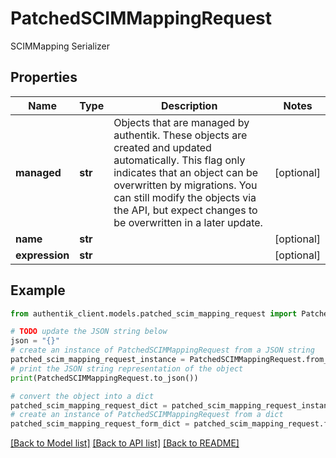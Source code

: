 # PatchedSCIMMappingRequest

SCIMMapping Serializer

## Properties

Name | Type | Description | Notes
------------ | ------------- | ------------- | -------------
**managed** | **str** | Objects that are managed by authentik. These objects are created and updated automatically. This flag only indicates that an object can be overwritten by migrations. You can still modify the objects via the API, but expect changes to be overwritten in a later update. | [optional] 
**name** | **str** |  | [optional] 
**expression** | **str** |  | [optional] 

## Example

```python
from authentik_client.models.patched_scim_mapping_request import PatchedSCIMMappingRequest

# TODO update the JSON string below
json = "{}"
# create an instance of PatchedSCIMMappingRequest from a JSON string
patched_scim_mapping_request_instance = PatchedSCIMMappingRequest.from_json(json)
# print the JSON string representation of the object
print(PatchedSCIMMappingRequest.to_json())

# convert the object into a dict
patched_scim_mapping_request_dict = patched_scim_mapping_request_instance.to_dict()
# create an instance of PatchedSCIMMappingRequest from a dict
patched_scim_mapping_request_form_dict = patched_scim_mapping_request.from_dict(patched_scim_mapping_request_dict)
```
[[Back to Model list]](../README.md#documentation-for-models) [[Back to API list]](../README.md#documentation-for-api-endpoints) [[Back to README]](../README.md)


